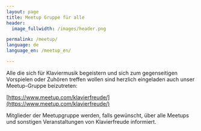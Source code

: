 ```yaml
---
layout: page
title: Meetup Gruppe für alle
header:
  image_fullwidth: /images/header.png

permalink: /meetup/
language: de
language_en: /meetup_en/

---
```


Alle die sich für Klaviermusik begeistern und sich zum gegenseitigen Vorspielen oder Zuhören treffen wollen sind 
herzlich eingeladen auch unser Meetup-Gruppe beizutreten:
   
  [https://www.meetup.com/klavierfreude/](https://www.meetup.com/klavierfreude/)

Mitglieder der Meetupgruppe werden, falls gewünscht, über alle Meetups und sonstigen Veranstaltungen von Klavierfreude
informiert. 

